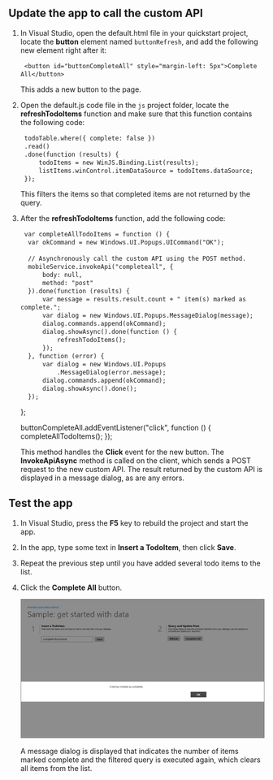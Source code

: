 
## <a name="update-app"></a>Update the app to call the custom API
1. In Visual Studio, open the default.html file in your quickstart project, locate the **button** element named `buttonRefresh`, and add the following new element right after it: 

        <button id="buttonCompleteAll" style="margin-left: 5px">Complete All</button>

    This adds a new button to the page. 

2. Open the default.js code file in the `js` project folder, locate the **refreshTodoItems** function and make sure that this function contains the following code:

        todoTable.where({ complete: false })
        .read()
        .done(function (results) {
            todoItems = new WinJS.Binding.List(results);
            listItems.winControl.itemDataSource = todoItems.dataSource;
        });            

    This filters the items so that completed items are not returned by the query.

3. After the **refreshTodoItems** function, add the following code:

        var completeAllTodoItems = function () {
         var okCommand = new Windows.UI.Popups.UICommand("OK");

         // Asynchronously call the custom API using the POST method. 
         mobileService.invokeApi("completeall", {
             body: null,
             method: "post"
         }).done(function (results) {
             var message = results.result.count + " item(s) marked as complete.";
             var dialog = new Windows.UI.Popups.MessageDialog(message);
             dialog.commands.append(okCommand);
             dialog.showAsync().done(function () {
                 refreshTodoItems();
             });
         }, function (error) {
             var dialog = new Windows.UI.Popups
                 .MessageDialog(error.message);
             dialog.commands.append(okCommand);
             dialog.showAsync().done();
         });
     };

     buttonCompleteAll.addEventListener("click", function () {
         completeAllTodoItems();
     });

    This method handles the **Click** event for the new button. The **InvokeApiAsync** method is called on the client, which sends a POST request to the new custom API. The result returned by the custom API is displayed in a message dialog, as are any errors.


## <a name="test-app"></a>Test the app
1. In Visual Studio, press the **F5** key to rebuild the project and start the app.

2. In the app, type some text in **Insert a TodoItem**, then click **Save**.

3. Repeat the previous step until you have added several todo items to the list.

4. Click the **Complete All** button.

      ![](./media/mobile-services-windows-store-javascript-call-custom-api/mobile-custom-api-windows-store-completed.png)

    A message dialog is displayed that indicates the number of items marked complete and the filtered query is executed again, which clears all items from the list.



